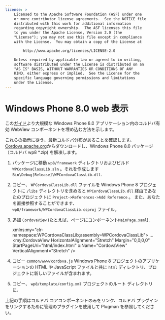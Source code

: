 ```yaml
---
license: >
    Licensed to the Apache Software Foundation (ASF) under one
    or more contributor license agreements.  See the NOTICE file
    distributed with this work for additional information
    regarding copyright ownership.  The ASF licenses this file
    to you under the Apache License, Version 2.0 (the
    "License"); you may not use this file except in compliance
    with the License.  You may obtain a copy of the License at

        http://www.apache.org/licenses/LICENSE-2.0

    Unless required by applicable law or agreed to in writing,
    software distributed under the License is distributed on an
    "AS IS" BASIS, WITHOUT WARRANTIES OR CONDITIONS OF ANY
    KIND, either express or implied.  See the License for the
    specific language governing permissions and limitations
    under the License.
---
```


# Windows Phone 8.0 web 表示

この<a href="../../../index.html">ガイド</a>より大規模な Windows Phone 8.0 アプリケーション内のコルドバ有効 WebView コンポーネントを埋め込む方法を示します。

これらの指示に従う、最新コルドバ分布があることを確認します。 [Cordova.apache.org](http://cordova.apache.org)からダウンロードし、Windows Phone 8.0 パッケージ （コルドバ wp8 *.zip) を解凍します。

  1. パッケージに移動 `wp8/framework` ディレクトリおよびビルド `WPCordovaClassLib.sln` 。それを作成します`Bin\Debug[Release]\WPCordovaClassLib.dll`.

  2. コピー、 `WPCordovaClassLib.dll` ファイルを Windows Phone 8 プロジェクトに `/libs` ディレクトリを含めると `WPCordovaClassLib.dll` 経由であなたのプロジェクトに `Project->References->Add Reference` 。 また、あなたを直接参照することができます、 `wp8/framework/WPCordovaClassLib.csproj` ファイル。

  3. 追加 `CordovaView` (たとえば、ページにコンポーネント`MainPage.xaml`).
    
        xmlns:my="clr-namespace:WPCordovaClassLib;assembly=WPCordovaClassLib">
        ...
        <my:CordovaView HorizontalAlignment="Stretch" Margin="0,0,0,0" 
        StartPageUri="html/index.html" x:Name="CordovaView" VerticalAlignment="Stretch" />
        

  4. コピー `common/www/cordova.js` Windows Phone 8 プロジェクトのアプリケーションの HTML や JavaScript ファイルと共に `html` ディレクトリ、プロジェクトに新しいファイルが含まれます。

  5. コピー、 `wp8/template/config.xml` プロジェクトのルート ディレクトリに、

上記の手順はコルドバ コアコンポーネントのみをリンク、コルドバ プラグインをリンクするために管理のプラグインを使用して Plugman を参照してください。